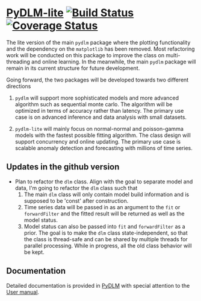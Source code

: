 [PyDLM-lite](https://pydlm.github.io/)  [![Build Status](https://travis-ci.org/wwrechard/pydlm.svg?branch=master)](https://travis-ci.org/wwrechard/pydlm) [![Coverage Status](https://coveralls.io/repos/github/wwrechard/pydlm/badge.svg?branch=master)](https://coveralls.io/github/wwrechard/pydlm?branch=master)
=======================================================


The lite version of the main `pydlm` package where the plotting functionality and the dependency on the `matplotlib` has been removed. Most refactoring work will be conducted on this package to improve the class on multi-threading and online learning. In the meanwhile, the main `pydlm` package will remain in its current structure for future development.

Going forward, the two packages will be developed towards two different directions

1. `pydlm` will support more sophisticated models and more advanced algorithm such as sequential monte carlo. The algorithm will be optimized in terms of accuracy rather than latency. The primary use case is on advanced inference and data analysis with small datasets.

2. `pydlm-lite` will mainly focus on normal-normal and poisson-gamma models with the fastest possible fitting algorithm. The class design will support concurrency and online updating. The primary use case is scalable anomaly detection and forecasting with millions of time series.

Updates in the github version
-------------------------------------------
* Plan to refactor the `dlm` class. Align with the goal to separate model and data, I'm going to refactor the `dlm` class such that
  1. The main `dlm` class will only contain model build information and is supposed to be 'const' after construction.
  2. Time series data will be passed in as an argument to the `fit` or `forwardFilter` and the fitted result will be returned as well as the model status.
  3. Model status can also be passed into `fit` and `forwardFilter` as a prior.
  The goal is to make the `dlm` class state-independent, so that the class is thread-safe and can be shared by multiple threads for parallel processing. While in progress, all the old class behavior will be kept.

Documentation
-------------
Detailed documentation is provided in [PyDLM](https://pydlm.github.io/) with special attention to the [User manual](https://pydlm.github.io/#dynamic-linear-models-user-manual).
